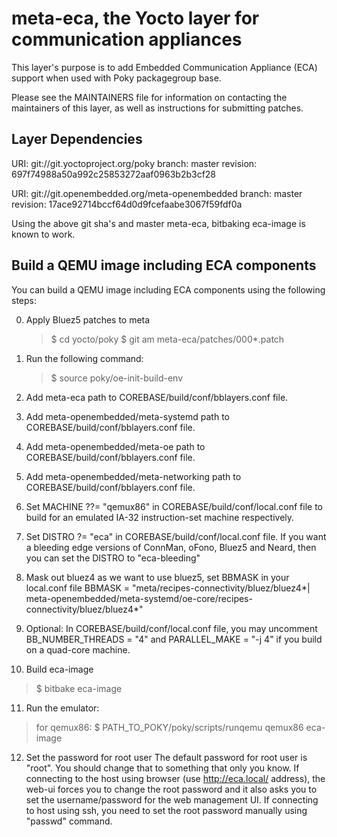 meta-eca, the Yocto layer for communication appliances
======================================================

This layer's purpose is to add Embedded Communication Appliance (ECA) support
when used with Poky packagegroup base.

Please see the MAINTAINERS file for information on contacting the maintainers
of this layer, as well as instructions for submitting patches.

Layer Dependencies
------------------

URI: git://git.yoctoproject.org/poky
branch: master
revision: 697f74988a50a992c25853272aaf0963b2b3cf28

URI: git://git.openembedded.org/meta-openembedded
branch: master
revision: 17ace92714bccf64d0d9fcefaabe3067f59fdf0a

Using the above git sha's and master meta-eca, bitbaking eca-image is
known to work.

Build a QEMU image including ECA components
-------------------------------------------

You can build a QEMU image including ECA components using the
following steps:

0. Apply Bluez5 patches to meta

   > $ cd yocto/poky
   > $ git am meta-eca/patches/000*.patch

1. Run the following command:

   > $ source poky/oe-init-build-env

2. Add meta-eca path to COREBASE/build/conf/bblayers.conf file.

3. Add meta-openembedded/meta-systemd path to COREBASE/build/conf/bblayers.conf
   file.

4. Add meta-openembedded/meta-oe path to COREBASE/build/conf/bblayers.conf file.

5. Add meta-openembedded/meta-networking path to
   COREBASE/build/conf/bblayers.conf file.

6. Set MACHINE ??= "qemux86" in COREBASE/build/conf/local.conf file to build
   for an emulated IA-32 instruction-set machine respectively.

7. Set DISTRO ?= "eca" in COREBASE/build/conf/local.conf file.
   If you want a bleeding edge versions of ConnMan, oFono, Bluez5 and Neard,
   then you can set the DISTRO to "eca-bleeding"

8. Mask out bluez4 as we want to use bluez5, set BBMASK in your local.conf file
   BBMASK = "meta/recipes-connectivity/bluez/bluez4*|\
   meta-openembedded/meta-systemd/oe-core/recipes-connectivity/bluez/bluez4*"

9. Optional: In COREBASE/build/conf/local.conf file, you may uncomment
   BB_NUMBER_THREADS = "4" and PARALLEL_MAKE = "-j 4" if you build on a
   quad-core machine.

10. Build eca-image

   > $ bitbake eca-image

11. Run the emulator:

   > for qemux86:
   > $ PATH_TO_POKY/poky/scripts/runqemu qemux86 eca-image

12. Set the password for root user
    The default password for root user is "root". You should change
    that to something that only you know. If connecting to the host
    using browser (use http://eca.local/ address), the web-ui
    forces you to change the root password and it also asks you to
    set the username/password for the web management UI.
    If connecting to host using ssh, you need to set the root password
    manually using "passwd" command.
